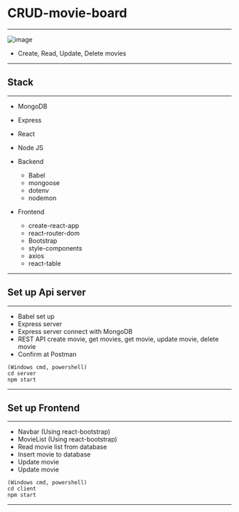 # CRUD-movie-board

---

![image](https://user-images.githubusercontent.com/69962377/112822014-59d33080-90c2-11eb-9edb-9feb9e87c70d.png)

- Create, Read, Update, Delete movies

---

## Stack

---

- MongoDB
- Express
- React
- Node JS

- Backend
  - Babel
  - mongoose
  - dotenv
  - nodemon
- Frontend
  - create-react-app
  - react-router-dom
  - Bootstrap
  - style-components
  - axios
  - react-table

---

## Set up Api server

---

- Babel set up
- Express server
- Express server connect with MongoDB
- REST API create movie, get movies, get movie, update movie, delete movie
- Confirm at Postman

```
(Windows cmd, powershell)
cd server
npm start
```

---

## Set up Frontend

---

- Navbar (Using react-bootstrap)
- MovieList (Using react-bootstrap)
- Read movie list from database
- Insert movie to database
- Update movie
- Update movie

```
(Windows cmd, powershell)
cd client
npm start
```

---
